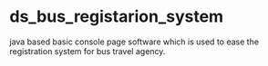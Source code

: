 # ds_bus_registarion_system
java based basic console page software which is used to ease the registration system for bus travel agency.
